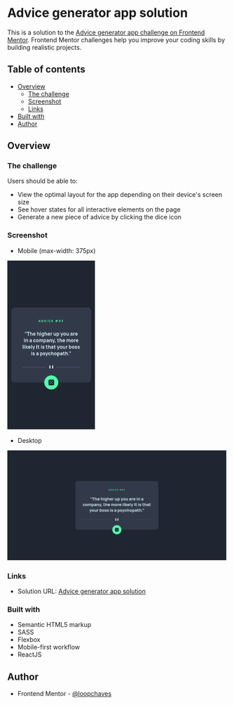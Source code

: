 # Advice generator app solution

This is a solution to the [Advice generator app challenge on Frontend Mentor](https://www.frontendmentor.io/challenges/advice-generator-app-QdUG-13db). Frontend Mentor challenges help you improve your coding skills by building realistic projects.

## Table of contents

- [Overview](#overview)
  - [The challenge](#the-challenge)
  - [Screenshot](#screenshot)
  - [Links](#links)
- [Built with](#built-with)
- [Author](#author)

## Overview

### The challenge

Users should be able to:

- View the optimal layout for the app depending on their device's screen size
- See hover states for all interactive elements on the page
- Generate a new piece of advice by clicking the dice icon

### Screenshot

- Mobile (max-width: 375px)

<img src='https://github.com/loopchaves/challenges/blob/main/src/img/screenshots/advice-generator-app-mobile.png' width='200'>

- Desktop

<img src='https://github.com/loopchaves/challenges/blob/main/src/img/screenshots/advice-generator-app-desktop.png' width='500'>

### Links

- Solution URL: [Advice generator app solution](https://loopchaves.github.io/challenges/solutions/advice-generator-app)

### Built with

- Semantic HTML5 markup
- SASS
- Flexbox
- Mobile-first workflow
- ReactJS

## Author

- Frontend Mentor - [@loopchaves](https://www.frontendmentor.io/profile/loopchaves)
